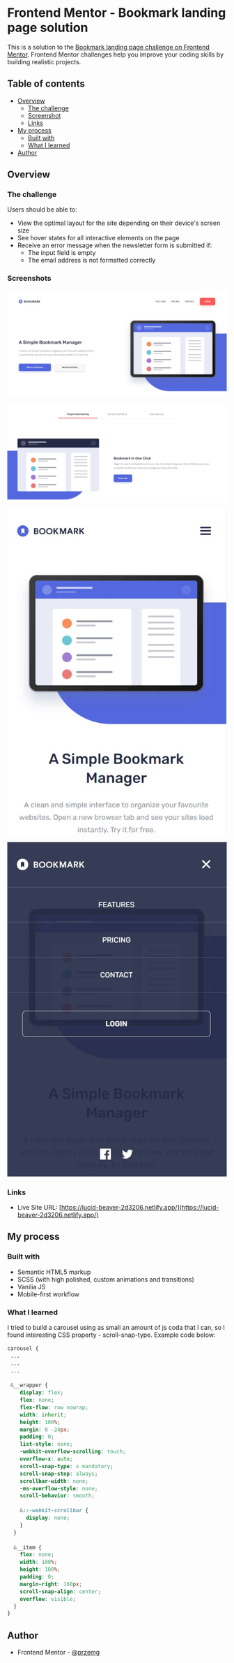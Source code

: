 # Frontend Mentor - Bookmark landing page solution

This is a solution to the [Bookmark landing page challenge on Frontend Mentor](https://www.frontendmentor.io/challenges/bookmark-landing-page-5d0b588a9edda32581d29158). Frontend Mentor challenges help you improve your coding skills by building realistic projects. 

## Table of contents

- [Overview](#overview)
  - [The challenge](#the-challenge)
  - [Screenshot](#screenshot)
  - [Links](#links)
- [My process](#my-process)
  - [Built with](#built-with)
  - [What I learned](#what-i-learned)
- [Author](#author)

## Overview

### The challenge

Users should be able to:

- View the optimal layout for the site depending on their device's screen size
- See hover states for all interactive elements on the page
- Receive an error message when the newsletter form is submitted if:
  - The input field is empty
  - The email address is not formatted correctly

### Screenshots

![Solution preview 1 to Bookmark homepage with self-made accordion and carousel](./solution_screens/solution1.jpg)

![Solution preview 2 to Bookmark homepage with self-made accordion and carousel](./solution_screens/solution2.jpg)

![Solution preview 3 to Bookmark homepage with self-made accordion and carousel](./solution_screens/solution3.jpg)

![Solution preview 4 to Bookmark homepage with self-made accordion and carousel](./solution_screens/solution4.jpg)

### Links

- Live Site URL: [https://lucid-beaver-2d3206.netlify.app/](https://lucid-beaver-2d3206.netlify.app/)

## My process

### Built with

- Semantic HTML5 markup
- SCSS (with high polished, custom animations and transitions)
- Vanilia JS
- Mobile-first workflow

### What I learned

I tried to build a carousel using as small an amount of js coda that I can, so I found interesting CSS property - scroll-snap-type. Example code below:

```css
carousel {
 ...
 ...
 ...

 &__wrapper {
    display: flex;
    flex: none;
    flex-flow: row nowrap;
    width: inherit;
    height: 100%;
    margin: 0 -24px;
    padding: 0;
    list-style: none;
    -webkit-overflow-scrolling: touch;
    overflow-x: auto;
    scroll-snap-type: x mandatory;
    scroll-snap-stop: always;
    scrollbar-width: none;
    -ms-overflow-style: none;
    scroll-behavior: smooth;

    &::-webkit-scrollbar {
      display: none;
    }
  }

  &__item {
    flex: none;
    width: 100%;
    height: 100%;
    padding: 0;
    margin-right: 160px;
    scroll-snap-align: center;
    overflow: visible;
  }
}
```

## Author

- Frontend Mentor - [@przemg](https://www.frontendmentor.io/profile/przemg)
